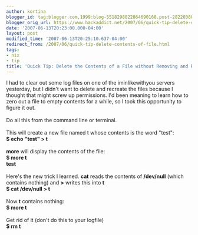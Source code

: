 ```yaml
---
author: kortina
blogger_id: tag:blogger.com,1999:blog-5518298822864690168.post-2822038850790350964
blogger_orig_url: https://www.hackaddict.net/2007/06/quick-tip-delete-contents-of-file.html
date: '2007-06-13T20:23:00.000-04:00'
layout: post
modified_time: '2007-06-13T20:25:10.637-04:00'
redirect_from: /2007/06/quick-tip-delete-contents-of-file.html
tags:
- nix
- tip
title: 'Quick Tip: Delete the Contents of a File without Removing and Recreating It'
---
```


I had to clear out some log files on one of the iminlikewithyou servers yesterday, but I didn't want to delete and recreate the files because I thought that might screw up permissions.  I'd been meaning to learn how to zero out a file to empty contents for a while, so I took this opportunity to figure it out.<br/><br/>Do all this from the command line or terminal.<br/><br/>This will create a new file named t whose contents is the word "test":<br/><b>$ echo "test" &gt; t</b><br/><br/><b>more</b> will display the contents of the file:<br/><b>$ more t</b><br/><b>test</b><br/><br/>Here's the new trick I learned.  <b>cat</b> reads the contents of <b>/dev/null</b> (which contains nothing) and <b>&gt;</b> writes this into <b>t</b><br/><b>$ cat /dev/null &gt; t</b><br/><br/>Now <b>t</b> contains nothing:<br/><b>$ more t</b><br/><br/>Get rid of it (don't do this to your logfile)<br/><b>$ rm t</b>